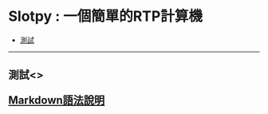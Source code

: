 # Slotpy : 一個簡單的RTP計算機
*   [測試](#測試)







* * * 
<h2 id="測試">測試<>






[Markdown語法說明](https://tiida54.github.io/2018/01/03/3%E5%88%86%E9%90%98%E5%AD%B8%E6%9C%83Markdown%E5%B8%B8%E7%94%A8%E8%AA%9E%E6%B3%95/ "Title")
